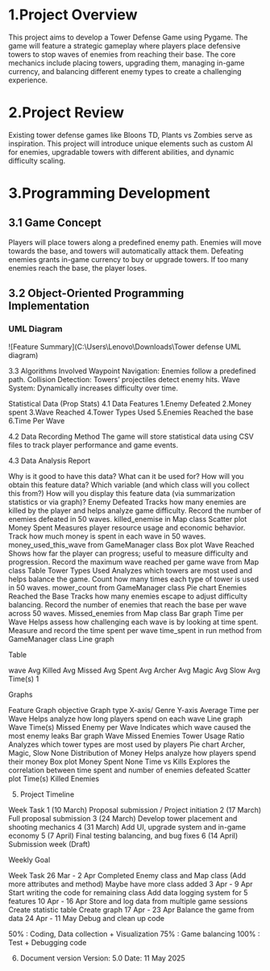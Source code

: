 # 1.Project Overview
This project aims to develop a Tower Defense Game using Pygame. The game will feature a strategic gameplay where players place defensive towers to stop waves of enemies from reaching their base. The core mechanics include placing towers, upgrading them, managing in-game currency, and balancing different enemy types to create a challenging experience.

# 2.Project Review
Existing tower defense games like Bloons TD, Plants vs Zombies serve as inspiration.
This project will introduce unique elements such as custom AI for enemies, upgradable towers with different abilities, and dynamic difficulty scaling.

# 3.Programming Development
## 3.1 Game Concept
Players will place towers along a predefined enemy path.
Enemies will move towards the base, and towers will automatically attack them.
Defeating enemies grants in-game currency to buy or upgrade towers.
If too many enemies reach the base, the player loses.

## 3.2  Object-Oriented Programming Implementation

### UML Diagram
![Feature Summary](C:\Users\Lenovo\Downloads\Tower defense UML diagram)


3.3 Algorithms Involved
Waypoint Navigation: Enemies follow a predefined path.
Collision Detection: Towers’ projectiles detect enemy hits.
Wave System: Dynamically increases difficulty over time.

Statistical Data (Prop Stats)
4.1 Data Features
1.Enemy Defeated
2.Money spent
3.Wave Reached
4.Tower Types Used
5.Enemies Reached the base
6.Time Per Wave

4.2 Data Recording Method
The game will store statistical data using CSV files to track player performance and game events.

4.3 Data Analysis Report



Why is it good to have this data? What can it be used for?
How will you obtain this feature data?
Which variable (and which class will you collect this from?)
How will you display this feature data (via summarization statistics or via graph)?
Enemy Defeated
Tracks how many enemies are killed by the player and helps analyze game difficulty.
Record the number of enemies defeated in 50 waves.
killed_enemise in Map class
Scatter plot
Money Spent
Measures player resource usage and economic behavior.
Track how much money is spent in each wave in 50 waves.
money_used_this_wave from GameManager class
Box plot
Wave Reached
Shows how far the player can progress; useful to measure difficulty and progression.
Record the maximum wave reached per game
wave from Map class
Table
Tower Types Used
Analyzes which towers are most used and helps balance the game.
Count how many times each type of tower is used in 50 waves.
mower_count from GameManager class
Pie chart
Enemies Reached the Base
Tracks how many enemies escape to adjust difficulty balancing.
Record the number of enemies that reach the base per wave across 50 waves.
Missed_enemies from Map class
Bar graph
Time per Wave
Helps assess how challenging each wave is by looking at time spent.
Measure and record the time spent per wave
time_spent in run method from GameManager class
Line graph

Table

wave
Avg Killed
Avg Missed
Avg Spent
Avg Archer
Avg Magic
Avg Slow
Avg Time(s)
1















Graphs

Feature
Graph objective
Graph type
X-axis/ Genre
Y-axis
Average Time per Wave
Helps analyze how long players spend on each wave
Line graph
Wave
Time(s)
Missed Enemy per Wave
Indicates which wave caused the most enemy leaks
Bar graph
Wave
Missed Enemies
Tower Usage Ratio 
Analyzes which tower types are most used by players
Pie chart
Archer, Magic, Slow
None
Distribution of Money 
Helps analyze how players spend their money
Box plot
Money Spent
None
Time vs Kills
Explores the correlation between time spent and number of enemies defeated
Scatter plot
Time(s)
Killed Enemies








5. Project Timeline

Week
Task
1 (10 March)
Proposal submission / Project initiation
2 (17 March)
Full proposal submission
3 (24 March)
Develop tower placement and shooting mechanics
4 (31 March)
Add UI, upgrade system and in-game economy
5 (7 April)
Final testing balancing, and bug fixes
6 (14 April)
Submission week (Draft)


Weekly Goal

Week
Task
26 Mar - 2 Apr
Completed Enemy class and Map class (Add more attributes and method)
Maybe have more class added
3 Apr - 9 Apr
Start writing the code for remaining class
Add data logging system for 5 features
10 Apr - 16 Apr
Store and log data from multiple game sessions
Create statistic table
Create graph
17 Apr - 23 Apr
Balance the game from data
24 Apr - 11 May
Debug and clean up code


50% : Coding, Data collection + Visualization
75% : Game balancing
100% : Test + Debugging code

6. Document version
Version: 5.0
Date: 11 May 2025
